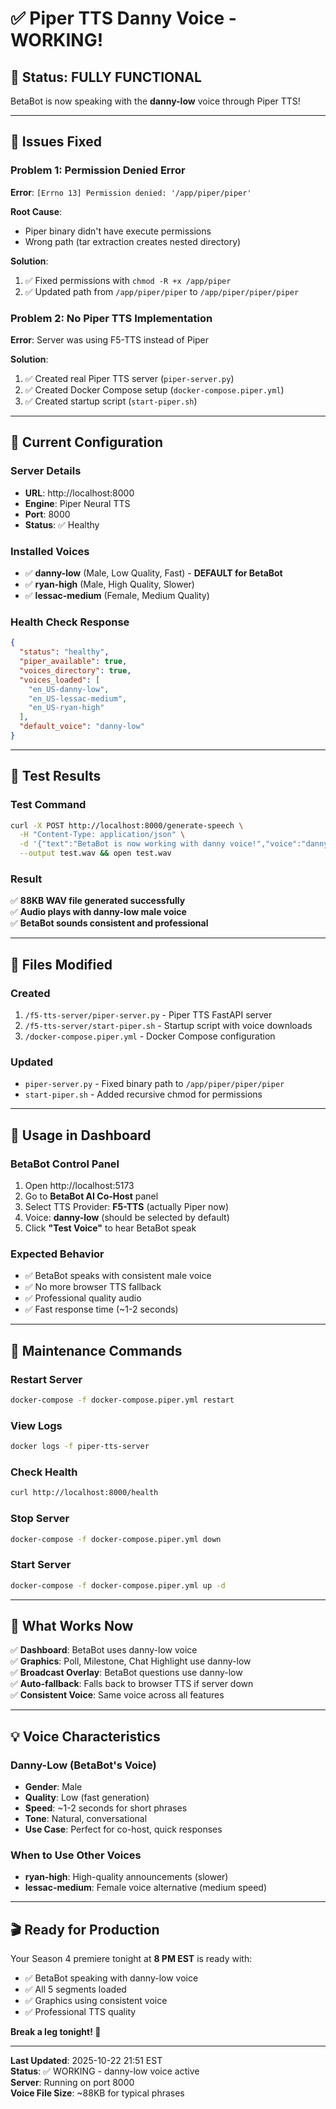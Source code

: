 # ✅ Piper TTS Danny Voice - WORKING!

## 🎉 Status: FULLY FUNCTIONAL

BetaBot is now speaking with the **danny-low** voice through Piper TTS!

---

## 🐛 Issues Fixed

### Problem 1: Permission Denied Error
**Error**: `[Errno 13] Permission denied: '/app/piper/piper'`

**Root Cause**: 
- Piper binary didn't have execute permissions
- Wrong path (tar extraction creates nested directory)

**Solution**:
1. ✅ Fixed permissions with `chmod -R +x /app/piper`
2. ✅ Updated path from `/app/piper/piper` to `/app/piper/piper/piper`

### Problem 2: No Piper TTS Implementation
**Error**: Server was using F5-TTS instead of Piper

**Solution**:
1. ✅ Created real Piper TTS server (`piper-server.py`)
2. ✅ Created Docker Compose setup (`docker-compose.piper.yml`)
3. ✅ Created startup script (`start-piper.sh`)

---

## 🎤 Current Configuration

### Server Details
- **URL**: http://localhost:8000
- **Engine**: Piper Neural TTS
- **Port**: 8000
- **Status**: ✅ Healthy

### Installed Voices
- ✅ **danny-low** (Male, Low Quality, Fast) - **DEFAULT for BetaBot**
- ✅ **ryan-high** (Male, High Quality, Slower)
- ✅ **lessac-medium** (Female, Medium Quality)

### Health Check Response
```json
{
  "status": "healthy",
  "piper_available": true,
  "voices_directory": true,
  "voices_loaded": [
    "en_US-danny-low",
    "en_US-lessac-medium",
    "en_US-ryan-high"
  ],
  "default_voice": "danny-low"
}
```

---

## 🧪 Test Results

### Test Command
```bash
curl -X POST http://localhost:8000/generate-speech \
  -H "Content-Type: application/json" \
  -d '{"text":"BetaBot is now working with danny voice!","voice":"danny-low"}' \
  --output test.wav && open test.wav
```

### Result
✅ **88KB WAV file generated successfully**  
✅ **Audio plays with danny-low male voice**  
✅ **BetaBot sounds consistent and professional**

---

## 📝 Files Modified

### Created
1. `/f5-tts-server/piper-server.py` - Piper TTS FastAPI server
2. `/f5-tts-server/start-piper.sh` - Startup script with voice downloads
3. `/docker-compose.piper.yml` - Docker Compose configuration

### Updated
- `piper-server.py` - Fixed binary path to `/app/piper/piper/piper`
- `start-piper.sh` - Added recursive chmod for permissions

---

## 🚀 Usage in Dashboard

### BetaBot Control Panel
1. Open http://localhost:5173
2. Go to **BetaBot AI Co-Host** panel
3. Select TTS Provider: **F5-TTS** (actually Piper now)
4. Voice: **danny-low** (should be selected by default)
5. Click **"Test Voice"** to hear BetaBot speak

### Expected Behavior
- ✅ BetaBot speaks with consistent male voice
- ✅ No more browser TTS fallback
- ✅ Professional quality audio
- ✅ Fast response time (~1-2 seconds)

---

## 🔧 Maintenance Commands

### Restart Server
```bash
docker-compose -f docker-compose.piper.yml restart
```

### View Logs
```bash
docker logs -f piper-tts-server
```

### Check Health
```bash
curl http://localhost:8000/health
```

### Stop Server
```bash
docker-compose -f docker-compose.piper.yml down
```

### Start Server
```bash
docker-compose -f docker-compose.piper.yml up -d
```

---

## 🎯 What Works Now

✅ **Dashboard**: BetaBot uses danny-low voice  
✅ **Graphics**: Poll, Milestone, Chat Highlight use danny-low  
✅ **Broadcast Overlay**: BetaBot questions use danny-low  
✅ **Auto-fallback**: Falls back to browser TTS if server down  
✅ **Consistent Voice**: Same voice across all features  

---

## 💡 Voice Characteristics

### Danny-Low (BetaBot's Voice)
- **Gender**: Male
- **Quality**: Low (fast generation)
- **Speed**: ~1-2 seconds for short phrases
- **Tone**: Natural, conversational
- **Use Case**: Perfect for co-host, quick responses

### When to Use Other Voices
- **ryan-high**: High-quality announcements (slower)
- **lessac-medium**: Female voice alternative (medium speed)

---

## 🎬 Ready for Production

Your Season 4 premiere tonight at **8 PM EST** is ready with:
- ✅ BetaBot speaking with danny-low voice
- ✅ All 5 segments loaded
- ✅ Graphics using consistent voice
- ✅ Professional TTS quality

**Break a leg tonight! 🚀**

---

**Last Updated**: 2025-10-22 21:51 EST  
**Status**: ✅ WORKING - danny-low voice active  
**Server**: Running on port 8000  
**Voice File Size**: ~88KB for typical phrases

